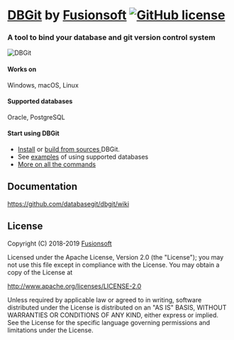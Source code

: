 # [DBGit](https://databasegit.com) by [Fusionsoft](https://www.fusionsoft.ru/en/) [![GitHub license](https://img.shields.io/badge/license-Apache%20License%202.0-blue.svg?style=flat)](http://www.apache.org/licenses/LICENSE-2.0)

### A tool to bind your database and git version control system
![DBGit](http://databasegit.com/public/images/logo_t.png "DBGit")

#### Works on
Windows, macOS, Linux

#### Supported databases
Oracle, PostgreSQL

#### Start using DBGit

- [Install](https://github.com/databasegit/dbgit/wiki/Installation) or [build from sources ](https://github.com/databasegit/dbgit/wiki/Build-DBGit-From-Source) DBGit.
- See [examples](https://github.com/databasegit/dbgit/wiki/Usage) of using supported databases
- [More on all the commands](https://github.com/databasegit/dbgit/wiki#more-on-all-the-commands)

## Documentation
https://github.com/databasegit/dbgit/wiki


## License
Copyright (C) 2018-2019 [Fusionsoft](https://www.fusionsoft.ru/en/)

Licensed under the Apache License, Version 2.0 (the "License");
you may not use this file except in compliance with the License.
You may obtain a copy of the License at

http://www.apache.org/licenses/LICENSE-2.0

Unless required by applicable law or agreed to in writing, software
distributed under the License is distributed on an "AS IS" BASIS,
WITHOUT WARRANTIES OR CONDITIONS OF ANY KIND, either express or implied.
See the License for the specific language governing permissions and
limitations under the License.

